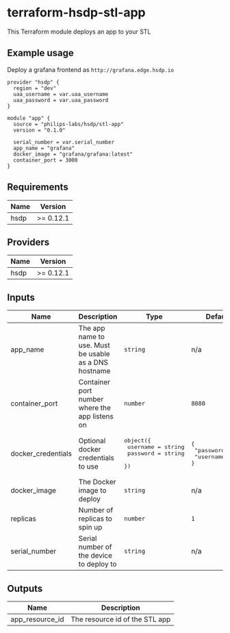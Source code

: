 # terraform-hsdp-stl-app
This Terraform module deploys an app to your STL

## Example usage

Deploy a grafana frontend as `http://grafana.edge.hsdp.io`

```hcl
provider "hsdp" {
  region = "dev"
  uaa_username = var.uaa_username
  uaa_password = var.uaa_password
}

module "app" {
  source = "philips-labs/hsdp/stl-app"
  version = "0.1.0"
  
  serial_number = var.serial_number
  app_name = "grafana"
  docker_image = "grafana/grafana:latest"
  container_port = 3000
}
```

## Requirements

| Name | Version |
|------|---------|
| hsdp | >= 0.12.1 |

## Providers

| Name | Version |
|------|---------|
| hsdp | >= 0.12.1 |

## Inputs

| Name | Description | Type | Default | Required |
|------|-------------|------|---------|:--------:|
| app\_name | The app name to use. Must be usable as a DNS hostname | `string` | n/a | yes |
| container\_port | Container port number where the app listens on | `number` | `8080` | no |
| docker\_credentials | Optional docker credentials to use | <pre>object({<br>    username = string<br>    password = string<br>  })</pre> | <pre>{<br>  "password": "",<br>  "username": ""<br>}</pre> | no |
| docker\_image | The Docker image to deploy | `string` | n/a | yes |
| replicas | Number of replicas to spin up | `number` | `1` | no |
| serial\_number | Serial number of the device to deploy to | `string` | n/a | yes |

## Outputs

| Name | Description |
|------|-------------|
| app\_resource\_id | The resource id of the STL app |